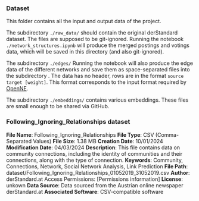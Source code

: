 ### Dataset


This folder contains all the input and output data of the project.


The subdirectory `./raw_data/` should contain the original derStandard dataset. 
The files are supposed to be git-ignored. 
Running the notebook `./network_structures.ipynb` will produce the
merged postings and votings data, which will be saved in this directory (and also git-ignored).


The subdirectory `./edges/`
Running the notebook will also produce the edge data of the different networks 
and save them as space-separated files into the subdirectory . 
The data has no header, rows are in the format `source target [weight]`. 
This format corresponds to the input format required by [OpenNE](https://github.com/thunlp/OpenNE).

The subdirectory `./embeddings/` contains various embeddings. These files are small enough to be shared via GitHub.

### Following_Ignoring_Relationships dataset


**File Name**: Following_Ignoring_Relationships
**File Type**: CSV (Comma-Separated Values) 
**File Size**: 1.38 MB
**Creation Date**: 10/01/2024
**Modification Date**: 04/03/2024
**Description**: This file contains data on community connections, including the identity of communities and their connections, along with the type of connection.
**Keywords**: Community, Connections, Network, Social Network Analysis, Link Prediction
**File Path**: dataset/Following_Ignoring_Relationships_01052019_31052019.csv
**Author**: derStandard.at
Access Permissions: [Permissions information]
**License**: unkown
**Data Source**: Data sourced from the Austrian online newspaper derStandard.at
**Associated Software**: CSV-compatible software
